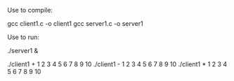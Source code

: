 Use to compile:

gcc client1.c -o client1
gcc server1.c -o server1

Use to run:

./server1 &

./client1 + 1 2 3 4 5 6 7 8 9 10
./client1 - 1 2 3 4 5 6 7 8 9 10
./client1 \* 1 2 3 4 5 6 7 8 9 10
